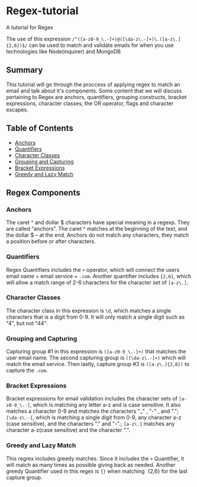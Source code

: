 # Regex-tutorial
A tutorial for Regex

The use of this expression `/^([a-z0-9_\.-]+)@([\da-z\.-]+)\.([a-z\.]{2,6})$/` can be used to match and validate emails for when you use technologies like Node(inquirer) and MongoDB

## Summary

This tutorial will go through the proccess of applying regex to match an email and talk about it's components. Some content that we will discuss pertaining to Regex are anchors, quantifiers, grouping constructs, bracket expressions, character classes, the OR operator, flags and character escapes. 

## Table of Contents

- [Anchors](#anchors)
- [Quantifiers](#quantifiers)
- [Character Classes](#character-classes)
- [Grouping and Capturing](#grouping-and-capturing)
- [Bracket Expressions](#bracket-expressions)
- [Greedy and Lazy Match](#greedy-and-lazy-match)

## Regex Components

### Anchors
The caret ^ and dollar $ characters have special meaning in a regexp. They are called “anchors”.
The caret ^ matches at the beginning of the text, and the dollar $ – at the end.
Anchors do not match any characters, they match a position before or after characters.

### Quantifiers

Regex Quantifiers includes the `+` operator, which will connect the users email name + email service + `.com`. Another quantifier includes `{2,6}`, which will allow a match range of 2-6 characters for the character set of `[a-z\.]`.

### Character Classes
The character class in this expression is `\d`, which matches a single characters that is a digit from 0-9. It will only match a single digit such as "4", but not "44". 

### Grouping and Capturing
Capturing group #1 in this expression is `([a-z0-9_\.-]+)` that matches the user email name. The second capturing group is `([\da-z\.-]+)` which will match the email service. Then lastly, capture group #3 is `([a-z\.]{2,6})` to capture the `.com`.

### Bracket Expressions
Bracket expressions for email validation includes the character sets of `[a-z0-9_\.-]`, which is matching any letter a-z and is case sensitive. It also matches a character 0-9 and matches the characters "_" , "-" , and "."; `[\da-z\.-]`, which is matching a single digit from 0-9, any character a-z (case sensitive), and the characters "." and "-".; `[a-z\.]` matches any character a-z(case sensitive) and the character ".". 

### Greedy and Lazy Match
This regrex includes greedy matches. Since it includes the `+` Quantifier, it will match as many times as possible giving back as needed. Another greedy Quantifier used in this regex is `{}` when matching `{2,6} for the last capture group.
